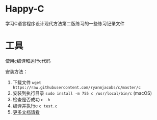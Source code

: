 # Happy-C

学习C语言程序设计现代方法第二版练习的一些练习记录文件

# 工具

使用[c](https://github.com/ryanmjacobs/c)编译和运行c代码

安装方法：

1. 下载文件 `wget https://raw.githubusercontent.com/ryanmjacobs/c/master/c`
2. 安装到执行目录 `sudo install -m 755 c /usr/local/bin/c` (macOS)
3. 检查是否成功 `c -h`
4. 编译并执行c `c test.c`
5. [更多文档请看](https://github.com/ryanmjacobs/c#okay-how-do-i-use-it)